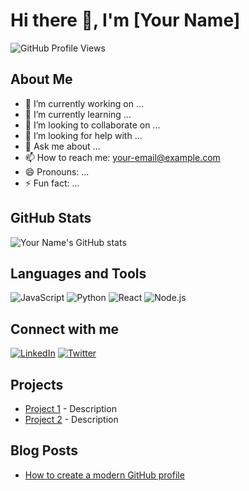 # Hi there 👋, I'm [Your Name]

![GitHub Profile Views](https://komarev.com/ghpvc/?username=username&style=flat-square)

## About Me
- 🔭 I’m currently working on ...
- 🌱 I’m currently learning ...
- 👯 I’m looking to collaborate on ...
- 🤔 I’m looking for help with ...
- 💬 Ask me about ...
- 📫 How to reach me: [your-email@example.com](mailto:your-email@example.com)
- 😄 Pronouns: ...
- ⚡ Fun fact: ...

## GitHub Stats
![Your Name's GitHub stats](https://github-readme-stats.vercel.app/api?username=username&show_icons=true&theme=radical)

## Languages and Tools
![JavaScript](https://img.shields.io/badge/-JavaScript-333333?style=flat&logo=javascript)
![Python](https://img.shields.io/badge/-Python-333333?style=flat&logo=python)
![React](https://img.shields.io/badge/-React-333333?style=flat&logo=react)
![Node.js](https://img.shields.io/badge/-Node.js-333333?style=flat&logo=node.js)

## Connect with me
[![LinkedIn](https://img.shields.io/badge/-LinkedIn-333333?style=flat&logo=linkedin&logoColor=white&link=https://linkedin.com/in/yourprofile)](https://linkedin.com/in/yourprofile)
[![Twitter](https://img.shields.io/badge/-Twitter-333333?style=flat&logo=twitter&logoColor=white&link=https://twitter.com/yourprofile)](https://twitter.com/yourprofile)

## Projects
- [Project 1](https://github.com/username/project1) - Description
- [Project 2](https://github.com/username/project2) - Description

## Blog Posts
<!-- BLOG-POST-LIST:START -->
- [How to create a modern GitHub profile](https://dev.to/username/how-to-create-a-modern-github-profile-1abc)
<!-- BLOG-POST-LIST:END -->
